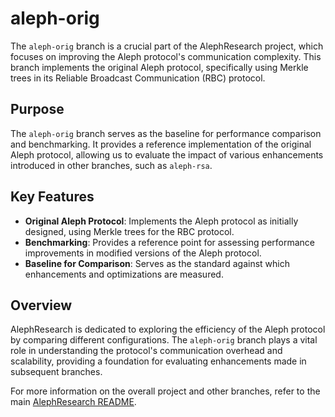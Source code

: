 # aleph-orig

The `aleph-orig` branch is a crucial part of the AlephResearch project, which focuses on improving the Aleph protocol's communication complexity. This branch implements the original Aleph protocol, specifically using Merkle trees in its Reliable Broadcast Communication (RBC) protocol.

## Purpose

The `aleph-orig` branch serves as the baseline for performance comparison and benchmarking. It provides a reference implementation of the original Aleph protocol, allowing us to evaluate the impact of various enhancements introduced in other branches, such as `aleph-rsa`.

## Key Features

- **Original Aleph Protocol**: Implements the Aleph protocol as initially designed, using Merkle trees for the RBC protocol.
- **Benchmarking**: Provides a reference point for assessing performance improvements in modified versions of the Aleph protocol.
- **Baseline for Comparison**: Serves as the standard against which enhancements and optimizations are measured.

## Overview

AlephResearch is dedicated to exploring the efficiency of the Aleph protocol by comparing different configurations. The `aleph-orig` branch plays a vital role in understanding the protocol's communication overhead and scalability, providing a foundation for evaluating enhancements made in subsequent branches.

For more information on the overall project and other branches, refer to the main [AlephResearch README](../README.md).

